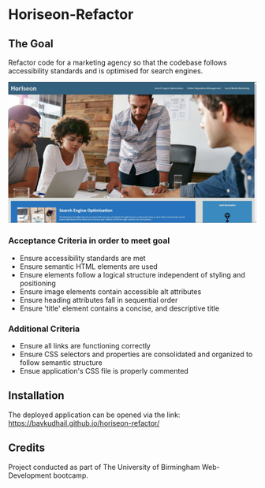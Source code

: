 # Horiseon-Refactor

## The Goal
Refactor code for a marketing agency so that the codebase follows accessibility standards and is optimised for search engines.

![home-page screen-shot](https://raw.githubusercontent.com/BavKudhail/horiseon-refactor/main/assets/images/homepage-snippet.JPG)

### Acceptance Criteria in order to meet goal
* Ensure accessibility standards are met
* Ensure semantic HTML elements are used
* Ensure elements follow a logical structure independent of styling and positioning
* Ensure image elements contain accessible alt attributes
* Ensure heading attributes fall in sequential order
* Ensure 'title' element contains a concise, and descriptive title

### Additional Criteria
* Ensure all links are functioning correctly
* Ensure CSS selectors and properties are consolidated and organized to follow semantic structure
* Ensue application's CSS file is properly commented

## Installation
The deployed application can be opened via the link: https://bavkudhail.github.io/horiseon-refactor/

## Credits
Project conducted as part of The University of Birmingham Web-Development bootcamp.


